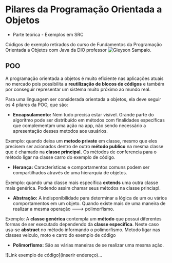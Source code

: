 # Pilares da Programação Orientada a Objetos

- Parte teórica - Exemplos em SRC

Códigos de exemplo retirados do curso de Fundamentos da Programação Orientada a Objetos com Java da DIO professor ![Gleyson Sampaio](https://glysns.gitbook.io/java-basico/programacao-orientada-a-objetos/enums).

## POO

A programação orientada a objetos é muito eficiente nas aplicações atuais no mercado pois possibilita a **reutilização de blocos de códigos** e também por conseguir representar um sistema muito próximo ao mundo real.

Para uma linguagem ser considerada orientada a objetos, ela deve seguir os 4 pilares da POO, que são:

- **Encapsulamento:** Nem tudo precisa estar visível. Grande parte do algoritmo pode ser distribuído em métodos com finalidades específicas que complementam uma ação na app, não sendo necessário a apresentação desses metodos aos usuários.

Exemplo: quando deixa um **metodo private** em classe, mesmo que eles precisem ser acionados dentro de outro **método publico** na mesma classe que é chamado na **classe principal.** Os métodos de conferencia para o método ligar na classe carro do exemplo de código.

- **Herança:** Características e comportamentos comuns podem ser compartilhados através de uma hierarquia de objetos.

Exemplo: quando uma classe mais específica **extends** uma outra classe mais genérica. Podendo assim chamar seus métodos na classe princiapl.

- **Abstração:** A indisponibilidade para determinar a lógica de um ou vários comportamentos em um objeto. Quando existe mais de uma maneira de realizar a mesma operação ---> polimorfismo.

Exemplo: A **classe genérica** contempla um **método** que possui diferentes formas de ser executado dependendo da **classe especifica**. Neste caso usa-se **abstract** no método informando o polimorfismo. Metodo ligar nas classes veiculo, moto e carro do exemplo de código

- **Polimorfismo:** São as várias maneiras de se realizar uma mesma ação.

![Link exemplo de código](inserir endereço)...
